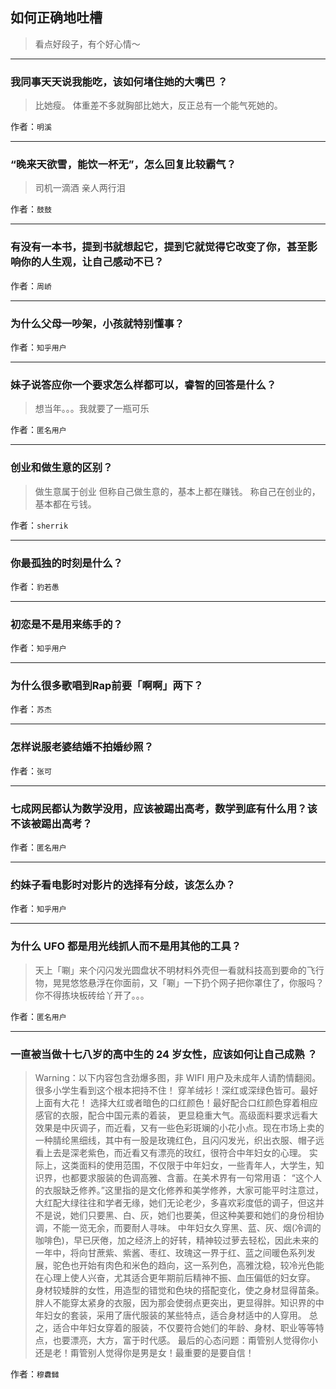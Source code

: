 ## 如何正确地吐槽

> 看点好段子，有个好心情～


 
---

### 我同事天天说我能吃，该如何堵住她的大嘴巴 ？

> 比她瘦。
> 体重差不多就胸部比她大，反正总有一个能气死她的。


作者：`明溪`

---

### “晚来天欲雪，能饮一杯无”，怎么回复比较霸气？

> 司机一滴酒
> 亲人两行泪


作者：`鼓鼓`

---

### 有没有一本书，提到书就想起它，提到它就觉得它改变了你，甚至影响你的人生观，让自己感动不已？

> 


作者：`周峤`

---

### 为什么父母一吵架，小孩就特别懂事？

> 


作者：`知乎用户`

---

### 妹子说答应你一个要求怎么样都可以，睿智的回答是什么？

> 想当年。。。我就要了一瓶可乐


作者：`匿名用户`

---

### 创业和做生意的区别？

> 做生意属于创业
> 但称自己做生意的，基本上都在赚钱。
> 称自己在创业的，基本都在亏钱。


作者：`sherrik`

---

### 你最孤独的时刻是什么？

> 


作者：`豹若愚`

---

### 初恋是不是用来练手的？

> 


作者：`知乎用户`

---

### 为什么很多歌唱到Rap前要「啊啊」两下？

> 


作者：`苏杰`

---

### 怎样说服老婆结婚不拍婚纱照？

> 


作者：`张可`

---

### 七成网民都认为数学没用，应该被踢出高考，数学到底有什么用？该不该被踢出高考？

> 


作者：`匿名用户`

---

### 约妹子看电影时对影片的选择有分歧，该怎么办？

> 


作者：`知乎用户`

---

### 为什么 UFO 都是用光线抓人而不是用其他的工具？

> 天上「唰」来个闪闪发光圆盘状不明材料外壳但一看就科技高到要命的飞行物，晃晃悠悠悬浮在你面前，又「唰」一下扔个网子把你罩住了，你服吗？你不得拣块板砖给丫开了。。。


作者：`匿名用户`

---

### 一直被当做十七八岁的高中生的 24 岁女性，应该如何让自己成熟 ？

> Warning：以下内容包含劲爆多图，非 WIFI 用户及未成年人请酌情翻阅。很多小学生看到这个根本把持不住！
> 穿羊绒衫！深红或深绿色皆可。最好上面有大花！
> 选择大红或者暗色的口红颜色！最好配合口红颜色穿着相应感官的衣服，配合中国元素的着装， 更显稳重大气。高级面料要求远看大效果是中灰调子，而近看，又有一些色彩斑斓的小花小点。现在市场上卖的一种腈纶黑细线，其中有一股是玫瑰红色，且闪闪发光，织出衣服、帽子远看上去是深老紫色，而近看又有漂亮的玫红，很符合中年妇女的心理。
> 实际上，这类面料的使用范围，不仅限于中年妇女，一些青年人，大学生，知识界，也都要求服装的色调高雅、含蓄。在美术界有一句常用语： “这个人的衣服缺乏修养。”这里指的是文化修养和美学修养，大家可能平时注意过，大红配大绿往往和学者无缘，她们无论老少，多喜欢彩度低的调子，但这并不是说，她们只要黑、白、灰，她们也要美，但这种美要和她们的身份相协调，不能一览无余，而要耐人寻味。
> 中年妇女久穿黑、蓝、灰、烟(冷调的咖啡色)，早已厌倦，加之经济上的好转，精神较过萝去轻松，因此未来的一年中，将向甘蔗紫、紫酱、枣红、玫瑰这一界于红、蓝之间暖色系列发展，驼色也开始有肉色和米色的趋向，这一系列色，高雅沈稳，较冷光色能在心理上使人兴奋，尤其适合更年期前后精神不振、血压偏低的妇女穿。
> 身材较矮胖的女性，用造型的错觉和色块的搭配变化，使之身材显得苗条。胖人不能穿太紧身的衣服，因为那会使弱点更突出，更显得胖。知识界的中年妇女的套装，采用了唐代服装的某些特点，适合身材适中的人穿用。
> 总之，适合中年妇女穿着的服装，不仅要符合她们的年龄、身材、职业等等特点，也要漂亮，大方，富于时代感。
> 最后的心态问题：甭管别人觉得你小还是老！甭管别人觉得你是男是女！最重要的是要自信！


作者：`穆纛雠`